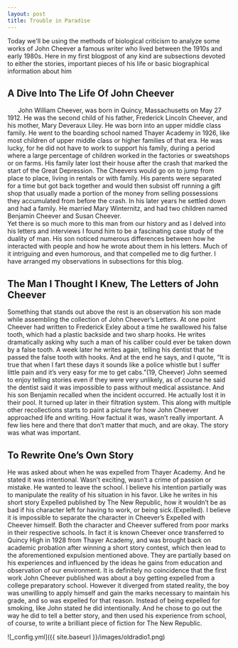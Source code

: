 ```yaml
---
layout: post
title: Trouble in Paradise
---
```

<p>Today we'll be using the methods of biological criticism to analyze some works of John Cheever a famous writer who lived between the 1910s and early 1980s. Here in my first blogpost of any kind are subsections devoted to either the stories, important pieces of his life or basic biographical information about him</p>
<h2>A Dive Into The Life Of John Cheever</h2>
<p>&nbsp;&nbsp;&nbsp;&nbsp;&nbsp;&nbsp;John William Cheever, was born in Quincy, Massachusetts on May 27 1912.  He was the second child of his father, Frederick Lincoln Cheever, and his mother, Mary Deveraux Liley.  He was born into an upper middle class family. He went to the boarding school named Thayer Academy in 1926, like most children of upper middle class or higher families of that era. He was lucky, for he did not have to work to support his family, during a period where a large percentage of children worked in the factories or sweatshops or on farms.  His family later lost their house after the crash that marked the start of the Great Depression. The Cheevers would go on to jump from place to place, living in rentals or with family.  His parents were separated for a time but got back together and would then subsist off running a gift shop that usually made a portion of the money from selling possessions they accumulated from before the crash.  In his later years he settled down and had a family. He married Mary Winternitz, and had two children named Benjamin Cheever and Susan Cheever. <br>Yet there is so much more to this man from our history and as I delved into his letters and interviews I found him to be a fascinating case study of the duality of man. His son noticed numerous differences between how he interacted with people and how he wrote about them in his letters.   Much of it intriguing and even humorous, and that compelled me to dig further.  I have arranged my observations in subsections for this blog. </p>
<h2>The Man I Thought I Knew, The Letters of John Cheever</h2>
<p> Something that stands out above the rest is an observation his son made while assembling the collection of John Cheever’s Letters. At one point Cheever had written to Frederick Exley about a time he swallowed his false tooth, which had a plastic backside and two sharp hooks.  He writes dramatically asking why such a man of his caliber could ever be taken down by a false tooth.  A week later he writes again, telling his dentist that he passed the false tooth with hooks. And at the end he says, and I quote, “It is true that when I fart these days it sounds like a police whistle but I suffer little pain and it’s very easy for me to get cabs.”(19, Cheever)  John seemed to enjoy telling stories even if they were very unlikely, as of course he said the dentist said it was impossible to pass without medical assistance.  And his son Benjamin recalled when the incident occurred. He actually lost it in their pool.  It turned up later in their filtration system.  This along with multiple other recollections starts to paint a picture for how John Cheever approached life and writing.  How factual it was, wasn’t really important.  A few lies here and there that don’t matter that much, and are okay. The story was what was important. </p>
<h2>To Rewrite One’s Own Story</h2>
<p>He was asked about when he was expelled from Thayer Academy.  And he stated it was intentional. Wasn’t exciting, wasn’t a crime of passion or mistake.  He wanted to leave the school.  I believe his intention partially was to manipulate the reality of his situation in his favor.  Like he writes in his short story Expelled published by The New Republic, how it wouldn’t be as bad if his character left for having to work, or being sick.(Expelled).  I believe it is impossible to separate the character in Cheever’s Expelled with Cheever himself. Both the character and Cheever suffered from poor marks in their respective schools. In fact it is known Cheever once transferred to Quincy High in 1928 from Thayer Academy, and was brought back on academic probation after winning a short story contest, which then lead to the aforementioned expulsion mentioned above.   They are partially based on his experiences and influenced by the ideas he gains from education and observation of our environment. It is definitely no coincidence that the first work John Cheever published was about a boy getting expelled from a college preparatory school. However it diverged from stated reality, the boy was unwilling to apply himself and gain the marks necessary to maintain his grade, and so was expelled for that reason.  Instead of being expelled for smoking, like John stated he did intentionally.  And he chose to go out the way he did to tell a better story, and then used his experience from school, of course, to write a brilliant piece of fiction for The New Republic.</p>



![_config.yml]({{ site.baseurl }}/images/oldradio1.png)
